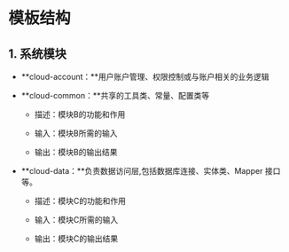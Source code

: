 # 模板结构

## 1. 系统模块

- **cloud-account：**用户账户管理、权限控制或与账户相关的业务逻辑
    

- **cloud-common：**共享的工具类、常量、配置类等
    
    - 描述：模块B的功能和作用
        
    - 输入：模块B所需的输入
        
    - 输出：模块B的输出结果
        

- **cloud-data：**负责数据访问层,包括数据库连接、实体类、Mapper 接口等。
    
    - 描述：模块C的功能和作用
        
    - 输入：模块C所需的输入
        
    - 输出：模块C的输出结果